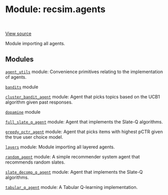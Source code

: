 <div itemscope itemtype="http://developers.google.com/ReferenceObject">
<meta itemprop="name" content="recsim.agents" />
<meta itemprop="path" content="Stable" />
</div>

# Module: recsim.agents

<!-- Insert buttons and diff -->

<table class="tfo-notebook-buttons tfo-api" align="left">

</table>

<a target="_blank" href="https://github.com/google-research/recsim/tree/master/recsim/agents/__init__.py">View
source</a>

Module importing all agents.

## Modules

[`agent_utils`](../recsim/agents/agent_utils.md) module: Convenience primitives
relating to the implementation of agents.

[`bandits`](../recsim/agents/bandits.md) module

[`cluster_bandit_agent`](../recsim/agents/cluster_bandit_agent.md) module: Agent
that picks topics based on the UCB1 algorithm given past responses.

[`dopamine`](../recsim/agents/dopamine.md) module

[`full_slate_q_agent`](../recsim/agents/full_slate_q_agent.md) module: Agent
that implements the Slate-Q algorithms.

[`greedy_pctr_agent`](../recsim/agents/greedy_pctr_agent.md) module: Agent that
picks items with highest pCTR given the true user choice model.

[`layers`](../recsim/agents/layers.md) module: Module importing all layered
agents.

[`random_agent`](../recsim/agents/random_agent.md) module: A simple recommender
system agent that recommends random slates.

[`slate_decomp_q_agent`](../recsim/agents/slate_decomp_q_agent.md) module: Agent
that implements the Slate-Q algorithms.

[`tabular_q_agent`](../recsim/agents/tabular_q_agent.md) module: A Tabular
Q-learning implementation.
